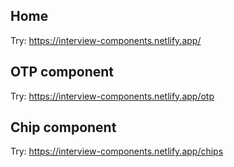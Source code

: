 ## Home
Try: https://interview-components.netlify.app/

## OTP component
Try: https://interview-components.netlify.app/otp

## Chip component
Try: https://interview-components.netlify.app/chips

